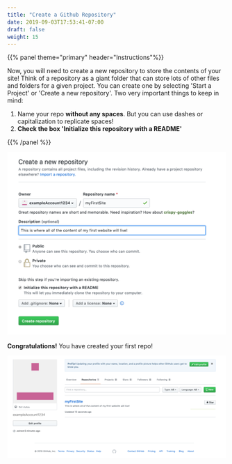 ```yaml
---
title: "Create a Github Repository"
date: 2019-09-03T17:53:41-07:00
draft: false
weight: 15
---
```


{{% panel theme="primary" header="Instructions"%}}

Now, you will need to create a new repository to store the contents of your site! Think of a repository as a giant folder that can store lots of other files and folders for a given project. You can create one by selecting 'Start a Project' or 'Create a new repository'. Two very important things to keep in mind:

1. Name your repo <b>without any spaces</b>. But you can use dashes or capitalization to replicate spaces!
2. <b>Check the box 'Initialize this repository with a README'</b>

{{% /panel %}}

![alt text](../media/createRepo.png "create new account page on github")

<b>Congratulations!</b> You have created your first repo! 

![alt text](../media/firstRepoProfile.png "first profile on github")